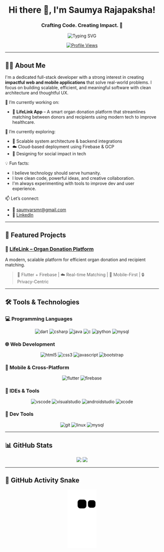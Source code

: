 <h1 align="center">Hi there 👋, I'm Saumya Rajapaksha!</h1>
<h3 align="center">Crafting Code. Creating Impact. 🚀</h3>

<p align="center">
  <img src="https://readme-typing-svg.herokuapp.com?font=Fira+Code&size=22&pause=1000&color=00C7FF&center=true&vCenter=true&width=600&lines=Full-Stack+Developer;Open+Source+Enthusiast;Tech+Explorer+%F0%9F%9A%80;Passionate+about+Impact+through+Code" alt="Typing SVG" />
</p>

<p align="center">
  <a href="https://github.com/SaumyaSM">
    <img src="https://komarev.com/ghpvc/?username=SaumyaSM&label=Profile%20views&color=0e75b6&style=flat" alt="Profile Views" />
  </a>
</p>

---

## 👨‍💻 About Me

I'm a dedicated full-stack developer with a strong interest in creating **impactful web and mobile applications** that solve real-world problems. I focus on building scalable, efficient, and meaningful software with clean architecture and thoughtful UX.

🔭 I’m currently working on:  
- 🚀 **LifeLink App** – A smart organ donation platform that streamlines matching between donors and recipients using modern tech to improve healthcare.

🌱 I’m currently exploring:  
- 🧩 Scalable system architecture & backend integrations  
- ☁️ Cloud-based deployment using Firebase & GCP  
- 🧠 Designing for social impact in tech

💡 Fun facts:  
- I believe technology should serve humanity.  
- I love clean code, powerful ideas, and creative collaboration.  
- I'm always experimenting with tools to improve dev and user experience.

📫 Let’s connect:  
- 📧 saumyarsmr@gmail.com  
- 💼 [LinkedIn](https://www.linkedin.com/in/saumya-rajapaksha-b1454a252)

---

## 🚀 Featured Projects

### 🌟 [LifeLink – Organ Donation Platform](https://github.com/SaumyaSM/LifeLink)  
A modern, scalable platform for efficient organ donation and recipient matching.  
> 🔧 Flutter + Firebase | ☁️ Real-time Matching | 📱 Mobile-First | 🔒 Privacy-Centric

---

## 🛠️ Tools & Technologies

### 💻 Programming Languages
<p align="center">
  <img src="https://cdn.jsdelivr.net/gh/devicons/devicon/icons/dart/dart-original.svg" height="40" alt="dart" />
  <img src="https://cdn.jsdelivr.net/gh/devicons/devicon/icons/csharp/csharp-original.svg" height="40" alt="csharp" />
  <img src="https://cdn.jsdelivr.net/gh/devicons/devicon/icons/java/java-original.svg" height="40" alt="java" />
  <img src="https://cdn.jsdelivr.net/gh/devicons/devicon/icons/c/c-original.svg" height="40" alt="c" />
  <img src="https://cdn.jsdelivr.net/gh/devicons/devicon/icons/python/python-original.svg" height="40" alt="python" />
  <img src="https://cdn.jsdelivr.net/gh/devicons/devicon/icons/mysql/mysql-original.svg" height="40" alt="mysql" />
</p>

### 🌐 Web Development
<p align="center">
  <img src="https://cdn.jsdelivr.net/gh/devicons/devicon/icons/html5/html5-original.svg" height="40" alt="html5" />
  <img src="https://cdn.jsdelivr.net/gh/devicons/devicon/icons/css3/css3-original.svg" height="40" alt="css3" />
  <img src="https://cdn.jsdelivr.net/gh/devicons/devicon/icons/javascript/javascript-original.svg" height="40" alt="javascript" />
  <img src="https://cdn.jsdelivr.net/gh/devicons/devicon/icons/bootstrap/bootstrap-original.svg" height="40" alt="bootstrap" />
</p>

### 📱 Mobile & Cross-Platform
<p align="center">
  <img src="https://cdn.jsdelivr.net/gh/devicons/devicon/icons/flutter/flutter-original.svg" height="40" alt="flutter" />
  <img src="https://cdn.jsdelivr.net/gh/devicons/devicon/icons/firebase/firebase-plain.svg" height="40" alt="firebase" />
</p>

### 🧰 IDEs & Tools
<p align="center">
  <img src="https://cdn.jsdelivr.net/gh/devicons/devicon/icons/vscode/vscode-original.svg" height="40" alt="vscode" />
  <img src="https://cdn.jsdelivr.net/gh/devicons/devicon/icons/visualstudio/visualstudio-plain.svg" height="40" alt="visualstudio" />
  <img src="https://cdn.jsdelivr.net/gh/devicons/devicon/icons/androidstudio/androidstudio-original.svg" height="40" alt="androidstudio" />
  <img src="https://cdn.jsdelivr.net/gh/devicons/devicon/icons/xcode/xcode-original.svg" height="40" alt="xcode" />
</p>

### 🔧 Dev Tools
<p align="center">
  <img src="https://cdn.jsdelivr.net/gh/devicons/devicon/icons/git/git-original.svg" height="40" alt="git" />
  <img src="https://cdn.jsdelivr.net/gh/devicons/devicon/icons/linux/linux-original.svg" height="40" alt="linux" />
  <img src="https://cdn.jsdelivr.net/gh/devicons/devicon/icons/mysql/mysql-original.svg" height="40" alt="mysql" />
</p>

---

## 📊 GitHub Stats

<p align="center">
  <img src="https://github-readme-stats.vercel.app/api?username=SaumyaSM&show_icons=true&theme=tokyonight&hide_border=true" />
  <img src="https://github-readme-stats.vercel.app/api/top-langs/?username=SaumyaSM&layout=compact&langs_count=6&theme=tokyonight&hide_border=true" />
</p>

---

## 🐍 GitHub Activity Snake

<p align="center">
  <img src="https://github.com/SaumyaSM/SaumyaSM/blob/output/github-contribution-grid-snake.svg" alt="snake animation" />
</p>
